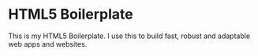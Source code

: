 # HTML5 Boilerplate
This is my HTML5 Boilerplate. I use this to build fast, robust and adaptable web apps and websites.